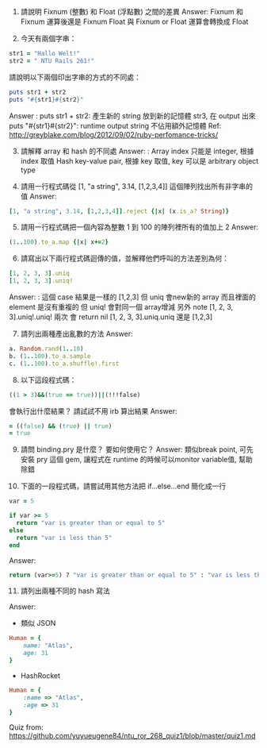 1. 請說明 Fixnum (整數) 和 Float (浮點數) 之間的差異
Answer:
Fixnum 和 Fixnum 運算後還是 Fixnum
Float 與 Fixnum or Float 運算會轉換成 Float

2. 今天有兩個字串：
  ```ruby 
  str1 = "Hallo Welt!" 
  str2 = " NTU Rails 261!"
  ```
請說明以下兩個印出字串的方式的不同處：
  ```ruby
  puts str1 + str2
  puts "#{str1}#{str2}"
  ```
Answer
: puts str1 + str2: 產生新的 string 放到新的記憶體 str3, 在 output 出來
puts "#{str1}#{str2}": runtime output string 不佔用額外記憶體
Ref: http://greyblake.com/blog/2012/09/02/ruby-perfomance-tricks/


3. 請解釋 array 和 hash 的不同處
Answer:
: Array index 只能是 integer, 根據 index 取值
Hash key-value pair, 根據 key 取值, key 可以是 arbitrary object type

4. 請用一行程式碼從 [1, "a string", 3.14, [1,2,3,4]] 這個陣列找出所有非字串的值
Answer:
```ruby
[1, "a string", 3.14, [1,2,3,4]].reject {|x| (x.is_a? String)}
```

5. 請用一行程式碼把一個內容為整數 1 到 100 的陣列裡所有的值加上 2
Answer:
```ruby
(1..100).to_a.map {|x| x+=2}
```
6. 請寫出以下兩行程式碼迴傳的值，並解釋他們呼叫的方法差別為何：
  ```ruby
  [1, 2, 3, 3].uniq
  [1, 2, 3, 3].uniq!
  ```
Answer:
: 這個 case 結果是一樣的 [1,2,3]
但 uniq 會new新的 array 而且裡面的 element 是沒有重複的
但 uniq! 會對同一個 array增減
另外 note [1, 2, 3, 3].uniq!.uniq! 兩次 會 return nil [1, 2, 3, 3].uniq.uniq 還是 [1,2,3]  

7. 請列出兩種產出亂數的方法
Answer:
```ruby
a. Random.rand(1..10)
b. (1..100).to_a.sample
c. (1..100).to_a.shuffle!.first
```

8. 以下這段程式碼：
  ```ruby
  ((1 > 3)&&(true == true))||(!!!false)
  ```
  會執行出什麼結果？ 請試試不用 irb 算出結果
Answer:
```ruby
= ((false) && (true) || true)
= true
```

9. 請問 binding.pry 是什麼？ 要如何使用它？
Answer:
類似break point, 可先安裝 pry 這個 gem, 讓程式在 runtime 的時候可以monitor variable值, 幫助除錯<br/>


10. 下面的一段程式碼，請嘗試用其他方法把 if...else...end 簡化成一行

  ```ruby
  var = 5

  if var >= 5
  	return "var is greater than or equal to 5"
  else
  	return "var is less than 5"
  end
  ```
Answer:
```ruby
return (var>=5) ? "var is greater than or equal to 5" : "var is less than 5"
```

11. 請列出兩種不同的 hash 寫法

Answer:
* 類似 JSON
```ruby
Human = {
	name: "Atlas",
	age: 31
}
```

* HashRocket
```ruby
Human = {
	:name => "Atlas",
	:age => 31
}
```
Quiz from:
<https://github.com/yuyueugene84/ntu_ror_268_quiz1/blob/master/quiz1.md>